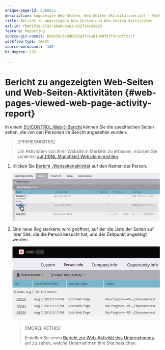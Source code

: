 ```yaml
---
unique-page-id: 2360052
description: Angezeigte Web-Seiten, Web-Seiten-Aktivitätsbericht - Marketo-Dokumente - Produktdokumentation
title: Bericht zu angezeigten Web-Seiten und Web-Seiten-Aktivitäten
exl-id: fb061f2a-7741-4ba8-8ae1-a35f24642e93
feature: Reporting
source-git-commit: 09a656c3a0d0002edfa1a61b987bff4c1dff33cf
workflow-type: tm+mt
source-wordcount: '108'
ht-degree: 12%

---
```


# Bericht zu angezeigten Web-Seiten und Web-Seiten-Aktivitäten {#web-pages-viewed-web-page-activity-report}

In einem [[!UICONTROL Web-]-Bericht](/help/marketo/product-docs/reporting/basic-reporting/report-types/web-page-activity-report.md) können Sie die spezifischen Seiten sehen, die von den Personen im Bericht angesehen wurden.

>[!PREREQUISITES]
>
>Um Aktivitäten von Ihrer Website in Marketo zu erfassen, müssen Sie zunächst [auf  [!DNL Munchkin]  Website einrichten](/help/marketo/product-docs/administration/additional-integrations/add-munchkin-tracking-code-to-your-website.md).

1. Klicken Sie [&#x200B; Bericht „Webseitenaktivität](/help/marketo/product-docs/reporting/basic-reporting/report-types/web-page-activity-report.md) auf den Namen der Person.

   ![](assets/web-pages-viewed-web-page-activity-report-1.png)

1. Eine neue Registerkarte wird geöffnet, auf der die Liste der Seiten auf Ihrer Site, die die Person besucht hat, und der Zeitpunkt angezeigt werden.

   ![](assets/web-pages-viewed-web-page-activity-report-2.png)

   >[!MORELIKETHIS]
   >
   >Erstellen Sie einen [Bericht zur Web-Aktivität des Unternehmens](/help/marketo/product-docs/reporting/basic-reporting/report-types/company-web-activity-report.md), um zu sehen, welche Unternehmen Ihre Site besuchen.
